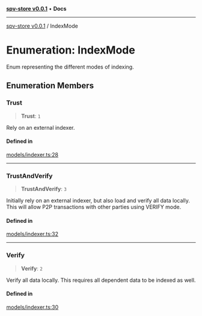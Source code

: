 [**spv-store v0.0.1**](../README.md) • **Docs**

***

[spv-store v0.0.1](../globals.md) / IndexMode

# Enumeration: IndexMode

Enum representing the different modes of indexing.

## Enumeration Members

### Trust

> **Trust**: `1`

Rely on an external indexer.

#### Defined in

[models/indexer.ts:28](https://github.com/shruggr/ts-casemod-spv/blob/e58946f83152e9deb265157899c0af08eff6c009/src/models/indexer.ts#L28)

***

### TrustAndVerify

> **TrustAndVerify**: `3`

Initially rely on an external indexer, but also load and verify all data locally. This will allow P2P transactions with other parties using VERIFY mode.

#### Defined in

[models/indexer.ts:32](https://github.com/shruggr/ts-casemod-spv/blob/e58946f83152e9deb265157899c0af08eff6c009/src/models/indexer.ts#L32)

***

### Verify

> **Verify**: `2`

Verify all data locally. This requires all dependent data to be indexed as well.

#### Defined in

[models/indexer.ts:30](https://github.com/shruggr/ts-casemod-spv/blob/e58946f83152e9deb265157899c0af08eff6c009/src/models/indexer.ts#L30)
